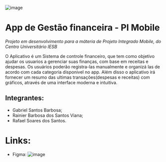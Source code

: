 ![image](https://github.com/gabrielsb18/PI_Mobile/assets/131284177/e4fa420a-e7de-438a-ac34-6f847a3b090e)



# App de Gestão financeira - PI Mobile

*Projeto em desenvolvimento para a máteria de Projeto Integrado Mobile, do Centro Universitário IESB*

O Aplicativo é um Sistema de controle financeiro, que tem como objetivo ajudar os usuarios a gerenciar suas finanças, com base em receitas e despesas. Os usuários poderão registra-las manualmente e organizá las de acordo com cada categoria disponivel no app. Além disso o aplicativo irá fornecer um resumo das ultimas transações(despesas e receitas) com gráficos, através de uma interface moderna e intuitiva.


## Integrantes:

* Gabriel Santos Barbosa;
* Rainier Barbosa dos Santos Viana;
* Rafael Soares dos Santos.


# Links:

* Figma: 
![image](https://img.shields.io/badge/Figma-F24E1E?style=for-the-badge&logo=figma&logoColor=white)
